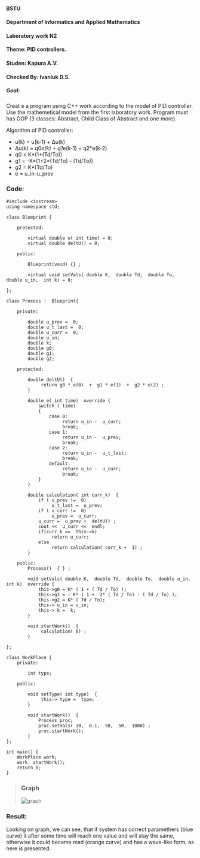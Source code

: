 #### BSTU
#### Department of Informatics and Applied Mathematics
#### Laboratory work N2
#### Theme: PID controllers.
#### Studen: Kapura A.V.
#### Checked By: Ivaniuk D.S.

##### Goal: 
Creat e a program using C++ work according to the model of PID controller. Use the mathemetical model from the first laboratory work. Program must has OOP (3 classes: Abstract,  Child Class of Abstract and one more).

Algorithm of PID controller:

- u(k) = u(k-1) + Δu(k)
- Δu(k) = q0*e(k) + q1*e(k-1) + q2*e(k-2)
- q0 = K*(1+(Td/To))
- g1 = -K*(1+2*(Td/To) - (Td/To))
- g2 = K*(Td/To)
- e = u\_in-u\_prev


### Code:

	#include <iostream> 
	using namespace std; 

	class Blueprint { 
	
		protected: 

			virtual double e( int time) = 0; 
			virtual double deltU() = 0; 

		public:
 
			Blueprint(void) {} ; 

			virtual void setVals( double K,  double Td,  double To,  double u_in,  int k) = 0; 

	}; 
	
	class Process :  Blueprint{ 

		private: 

			double u_prev =  0; 
			double u_t_last =  0; 
			double u_curr =  0; 
			double u_in; 
			double k; 
			double g0; 
			double g1; 
			double g2; 

		protected: 

			double deltU()  { 
				 return g0 * e(0)  +  g1 * e(1)  +  g2 * e(2) ; 
			} 

			double e( int time)  override { 
				switch ( time) 
				{ 
					case 0: 
						 return u_in -  u_curr; 
						 break; 
					case 1: 
						 return u_in -  u_prev; 
						 break; 
					case 2: 
						 return u_in -  u_t_last; 
						 break; 
					default: 
						 return u_in -  u_curr; 
						 break; 
				} 
			} 
			
			double calculation( int curr_k)  { 
				if ( u_prev !=  0)
					 u_t_last =  u_prev; 
				if ( u_curr !=  0)
					 u_prev =  u_curr; 
				u_curr =  u_prev +  deltU() ; 
				cout <<  u_curr <<  endl; 
				if(curr_k ==  this->k)
					 return u_curr; 
				else 
					 return calculation( curr_k +  1) ; 
			} 
		
		public: 
			Process()  { } ; 

			void setVals( double K,  double Td,  double To,  double u_in,  int k)  override { 
				this->g0 = K* ( 1 + ( Td / To) );
				this->g1 = - K* ( 1 +  2* ( Td / To) - ( Td / To) );
				this->g2 = K* ( Td / To);
				this-> u_in = u_in; 
				this-> k =  k; 
			}

			void startWork()  { 
				 calculation( 0) ; 
			} 
	
	}; 

	class WorkPlace { 
		private: 

			int type; 

		public:
 
			void setType( int type)  { 
				 this-> type =  type; 
			} 
	
			void startWork()  { 
				Process proc; 
				proc.setVals( 10,  0.1,  50,  50,  1000) ;
				proc.startWork(); 
			} 
	}; 
	
	int main() { 
		WorkPlace work; 
		work. startWork(); 
		return 0; 
	} 

>### Graph
>![graph](https://github.com/AlexDejss/mmipu-lab-16-17/blob/master/trunk/as0004603/task_02/images/graph.PNG)

### Result:
Looking on graph, we can see, that if system has correct paramethers (blue curve) it after some time will reach one value and will stay the same, otherwise it could became mad (orange curve) and has a wave-like form, as here is presented. 
